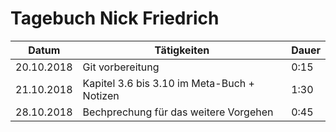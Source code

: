 # Tagebuch Nick Friedrich

Datum      | Tätigkeiten   | Dauer
---------- | ------------- | -------------------
20.10.2018 | Git vorbereitung | 0:15
21.10.2018 | Kapitel 3.6 bis 3.10 im Meta-Buch + Notizen | 1:30 
28.10.2018 | Bechprechung für das weitere Vorgehen | 0:45


<script src="https://rleikam.github.io/SW-PM-WS2018-Gruppe_1_4-2/Tageb%C3%BCcher/timeCalculation.js">
</script>
